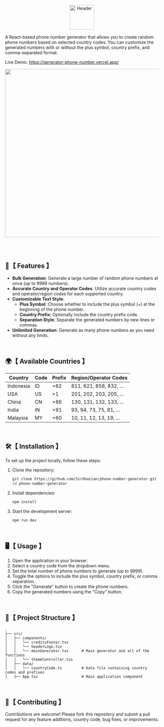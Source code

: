 <div align="center">
<picture>
  <source media="(prefers-color-scheme: light)" srcset="https://github.com/user-attachments/assets/c3084aa4-b7df-42bc-b216-39184582a914">
  <source media="(prefers-color-scheme: dark)" srcset="https://github.com/user-attachments/assets/f9b146d5-feec-41b5-b495-6d17a601fee1">
  <img alt="Header" height="80" >
</picture>
</div>

<img src="https://github.com/user-attachments/assets/d37a62f7-650a-4886-81c9-d3809d3ddeed" width="100%" height="2px"/>
<p/>



A React-based phone number generator that allows you to create random phone numbers based on selected country codes. You can customize the generated numbers with or without the plus symbol, country prefix, and comma-separated format.

Live Demo: https://generator-phone-number.vercel.app/

<img src="https://github.com/user-attachments/assets/542bcdbd-290f-45f6-8ba5-409b009f3e36" width="550"/>

</br></br>

## 🚀【 Features 】

- **Bulk Generation**: Generate a large number of random phone numbers at once (up to 9999 numbers).
- **Accurate Country and Operator Codes**: Utilize accurate country codes and operator/region codes for each supported country.
- **Customizable Text Style**:
  - **Plus Symbol**: Choose whether to include the plus symbol (+) at the beginning of the phone number.
  - **Country Prefix**: Optionally include the country prefix code.
  - **Separation Style**: Separate the generated numbers by new lines or commas.
- **Unlimited Generation**: Generate as many phone numbers as you need without any limits.

</br>

## 🌍【 Available Countries 】

| Country   | Code | Prefix | Region/Operator Codes   |
|-----------|------|--------|-------------------------|
| Indonesia | ID   | +62    | 811, 821, 858, 832, ... |
| USA       | US   | +1     | 201, 202, 203, 205, ... |
| China     | CN   | +86    | 130, 131, 132, 133, ... |
| India     | IN   | +91    | 93, 94, 73, 75, 81, ... |
| Malaysia  | MY   | +60    | 10, 11, 12, 13, 19, ... |

</br>

## 🛠️【 Installation 】

To set up the project locally, follow these steps:

1. Clone the repository:

   ```bash
   git clone https://github.com/SirGhazian/phone-number-generator.git
   cd phone-number-generator

2. Install dependencies:
   ```bash
   npm install

3. Start the development server:
   ```bash
   npm run dev

</br>

## 🖥️【 Usage 】
1. Open the application in your browser.
2. Select a country code from the dropdown menu.
3. Set the total number of phone numbers to generate (up to 9999).
4. Toggle the options to include the plus symbol, country prefix, or comma separation.
5. Click the "Generate" button to create the phone numbers.
6. Copy the generated numbers using the "Copy" button.

</br>

## 📂【 Project Structure 】
    .
    ├── src/
    │   ├── components/
    │   │   └── creditsFooter.tsx
    │   │   └── headerLogo.tsx
    │   │   └── mainGenerator.tsx      # Main generator and all of the functions
    │   │   └── themeController.tsx
    │   ├── data/
    │   │   └── countryCode.ts         # Data file containing country codes and prefixes
    │   ├── App.tsx                    # Main application component

</br>

## 🤝【 Contributing 】
Contributions are welcome! Please fork this repository and submit a pull request for any feature additions, country code, bug fixes, or improvements.
